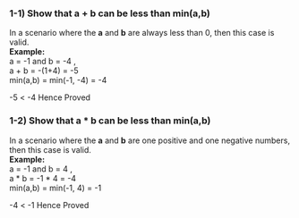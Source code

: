 ### 1-1) Show that a + b can be less than min(a,b)
In a scenario where the __a__ and __b__ are always less than 0, then this case is valid.  
**Example:**  
a = -1 and b = -4  ,   
a + b = -(1+4) = -5  
min(a,b) = min(-1, -4) = -4

-5 < -4 Hence Proved

### 1-2) Show that a * b can be less than min(a,b)
In a scenario where the __a__ and __b__ are one positive and one negative numbers, then this case is valid.  
**Example:**  
a = -1 and b = 4  ,   
a * b = -1 * 4 = -4  
min(a,b) = min(-1, 4) = -1

-4 < -1 Hence Proved



